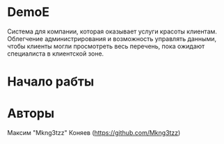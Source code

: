 # DemoE
  Система для компании, которая оказывает услуги красоты клиентам. Облегчение администрирования и возможность управлять данными, чтобы клиенты могли просмотреть весь перечень, пока ожидают специалиста в клиентской зоне.
# Начало рабты












# Авторы
Максим "Mkng3tzz" Коняев (https://github.com/Mkng3tzz)
